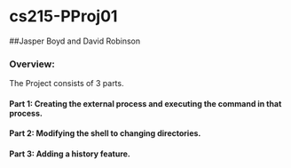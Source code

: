 cs215-PProj01
=============

##Jasper Boyd and David Robinson

### Overview: 

The Project consists of 3 parts. 

#### Part 1: Creating the external process and executing the command in that process. 

#### Part 2: Modifying the shell to changing directories. 

#### Part 3: Adding a history feature.  
